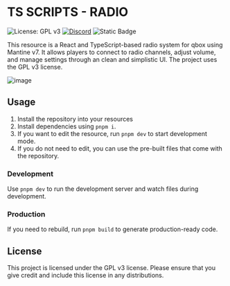 # TS SCRIPTS - RADIO

![License: GPL v3](https://img.shields.io/badge/License-GPLv3-blue.svg?style=flat)
[![Discord](https://img.shields.io/discord/1272953408919310397?label=Chat)](https://discord.gg/UBnX997H6A)
![Static Badge](https://img.shields.io/badge/TS%20SCRIPTS)


This resource is a React and TypeScript-based radio system for qbox using Mantine v7. It allows players to connect to radio channels, adjust volume, and manage settings through an clean and simplistic UI. The project uses the GPL v3 license.

![image](https://github.com/user-attachments/assets/72754ac2-2827-4d8f-bddd-744fbf1e6ee1)

## Usage

1. Install the repository into your resources
2. Install dependencies using `pnpm i`.
3. If you want to edit the resource, run `pnpm dev` to start development mode.
4. If you do not need to edit, you can use the pre-built files that come with the repository.

### Development

Use `pnpm dev` to run the development server and watch files during development.

### Production

If you need to rebuild, run `pnpm build` to generate production-ready code.

## License

This project is licensed under the GPL v3 license. Please ensure that you give credit and include this license in any distributions.
